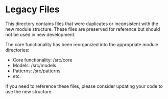 # Legacy Files

This directory contains files that were duplicates or inconsistent with the new module structure.
These files are preserved for reference but should not be used in new development.

The core functionality has been reorganized into the appropriate module directories:

- Core functionality: /src/core
- Models: /src/models
- Patterns: /src/patterns
- etc.

If you need to reference these files, please consider updating your code to use the new structure.
